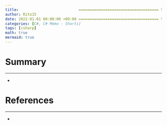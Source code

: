 ```yaml
---
title:                           ==================================== 변경!
author: Rito15
date: 2022-01-01 00:00:00 +09:00 ==================================== 변경!
categories: [C#, C# Memo - Shorts]
tags: [csharp]
math: true
mermaid: true
---
```


# Summary
---
- 

# References
---
- 